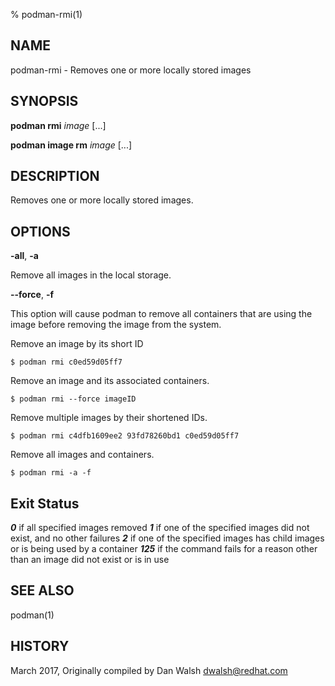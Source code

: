 % podman-rmi(1)

## NAME
podman\-rmi - Removes one or more locally stored images

## SYNOPSIS
**podman rmi** *image* [...]

**podman image rm** *image* [...]

## DESCRIPTION
Removes one or more locally stored images.

## OPTIONS

**-all**, **-a**

Remove all images in the local storage.

**--force**, **-f**

This option will cause podman to remove all containers that are using the image before removing the image from the system.


Remove an image by its short ID
```
$ podman rmi c0ed59d05ff7
```
Remove an image and its associated containers.
```
$ podman rmi --force imageID
```

Remove multiple images by their shortened IDs.
```
$ podman rmi c4dfb1609ee2 93fd78260bd1 c0ed59d05ff7
```

Remove all images and containers.
```
$ podman rmi -a -f
```
## Exit Status
**_0_** if all specified images removed
**_1_** if one of the specified images did not exist, and no other failures
**_2_** if one of the specified images has child images or is being used by a container
**_125_** if the command fails for a reason other than an image did not exist or is in use

## SEE ALSO
podman(1)

## HISTORY
March 2017, Originally compiled by Dan Walsh <dwalsh@redhat.com>
